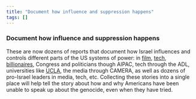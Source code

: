 ```yaml
---
title: "Document how influence and suppression happens"
tags: []
---
```


### Document how influence and suppression happens

These are now dozens of reports that document how Israel influences and controls different parts of the US systems of power: in [film](https://www.mintpressnews.com/wikileaks-sony-hack-reveals-hollywoods-hand-in-repairing-israels-broken-image/205176/), [tech](https://www.leefang.com/p/inside-the-pro-israel-information), [billionaires](https://www.washingtonpost.com/nation/2024/05/16/business-leaders-chat-group-eric-adams-columbia-protesters/), Congress and politicians though AIPAC, tech through the ADL, universities like [UCLA](https://www.thenation.com/article/activism/israeli-american-council/), the media through CAMERA, as well as dozens of pro-Israel leaders in media, tech, etc. Collecting these stories into a single place will help tell the story about how and why Americans have been unable to speak up about the genocide, even when they have tried.
